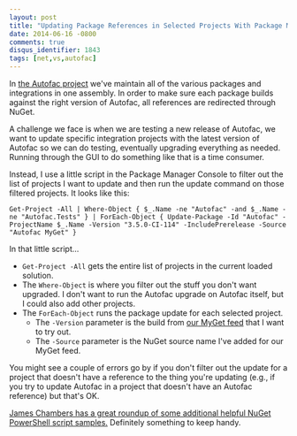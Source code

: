 ```yaml
---
layout: post
title: "Updating Package References in Selected Projects With Package Manager Console"
date: 2014-06-16 -0800
comments: true
disqus_identifier: 1843
tags: [net,vs,autofac]
---
```

In [the Autofac project](http://autofac.org) we've maintain all of the
various packages and integrations in one assembly. In order to make sure
each package builds against the right version of Autofac, all references
are redirected through NuGet.

A challenge we face is when we are testing a new release of Autofac, we
want to update specific integration projects with the latest version of
Autofac so we can do testing, eventually upgrading everything as needed.
Running through the GUI to do something like that is a time consumer.

Instead, I use a little script in the Package Manager Console to filter
out the list of projects I want to update and then run the update
command on those filtered projects. It looks like this:

    Get-Project -All | Where-Object { $_.Name -ne "Autofac" -and $_.Name -ne "Autofac.Tests" } | ForEach-Object { Update-Package -Id "Autofac" -ProjectName $_.Name -Version "3.5.0-CI-114" -IncludePrerelease -Source "Autofac MyGet" }

In that little script...

-   `Get-Project -All` gets the entire list of projects in the current
    loaded solution.
-   The `Where-Object` is where you filter out the stuff you don't want
    upgraded. I don't want to run the Autofac upgrade on Autofac itself,
    but I could also add other projects.
-   The `ForEach-Object` runs the package update for each selected
    project.
    -   The `-Version` parameter is the build from [our MyGet
        feed](https://www.myget.org/F/autofac) that I want to try out.
    -   The `-Source` parameter is the NuGet source name I've added for
        our MyGet feed.

You might see a couple of errors go by if you don't filter out the
update for a project that doesn't have a reference to the thing you're
updating (e.g., if you try to update Autofac in a project that doesn't
have an Autofac reference) but that's OK.

[James Chambers has a great roundup of some additional helpful NuGet
PowerShell script
samples.](http://jameschambers.com/2011/06/powershell-script-examples-for-nuget-packages/)
Definitely something to keep handy.

